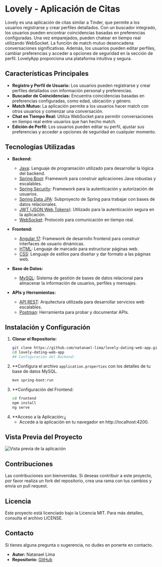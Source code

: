 # Lovely - Aplicación de Citas

Lovely es una aplicación de citas similar a Tinder, que permite a los usuarios registrarse y crear perfiles detallados. Con un buscador integrado, los usuarios pueden encontrar coincidencias basadas en preferencias configuradas. Una vez emparejados, pueden chatear en tiempo real utilizando WebSocket. La función de match mutuo desencadena conversaciones significativas. Además, los usuarios pueden editar perfiles, cambiar preferencias y acceder a opciones de seguridad en la sección de perfil. LovelyApp proporciona una plataforma intuitiva y segura.

## Características Principales

- **Registro y Perfil de Usuario:** Los usuarios pueden registrarse y crear perfiles detallados con información personal y preferencias.
- **Buscador de Coincidencias:** Encuentra coincidencias basadas en preferencias configuradas, como edad, ubicación y género.
- **Match Mutuo:** La aplicación permite a los usuarios hacer match con otros usuarios y comenzar una conversación.
- **Chat en Tiempo Real:** Utiliza WebSocket para permitir conversaciones en tiempo real entre usuarios que han hecho match.
- **Edición de Perfil:** Los usuarios pueden editar su perfil, ajustar sus preferencias y acceder a opciones de seguridad en cualquier momento.

## Tecnologías Utilizadas

- **Backend:**
  - [Java](https://www.java.com/): Lenguaje de programación utilizado para desarrollar la lógica del backend.
  - [Spring Boot](https://spring.io/projects/spring-boot): Framework para construir aplicaciones Java robustas y escalables.
  - [Spring Security](https://spring.io/projects/spring-security): Framework para la autenticación y autorización de usuarios.
  - [Spring Data JPA](https://spring.io/projects/spring-data-jpa): Subproyecto de Spring para trabajar con bases de datos relacionales.
  - [JWT (JSON Web Tokens)](https://jwt.io/): Utilizado para la autenticación segura en la aplicación.
  - [WebSocket](https://developer.mozilla.org/en-US/docs/Web/API/WebSockets_API): Protocolo para comunicación en tiempo real.

- **Frontend:**
  - [Angular 17](https://angular.io/): Framework de desarrollo frontend para construir interfaces de usuario dinámicas.
  - [HTML](https://developer.mozilla.org/en-US/docs/Web/HTML): Lenguaje de marcado para estructurar páginas web.
  - [CSS](https://developer.mozilla.org/en-US/docs/Web/CSS): Lenguaje de estilos para diseñar y dar formato a las páginas web.

- **Base de Datos:**
  - [MySQL](https://www.mysql.com/): Sistema de gestión de bases de datos relacional para almacenar la información de usuarios, perfiles y mensajes.

- **APIs y Herramientas:**
  - [API REST](https://restfulapi.net/): Arquitectura utilizada para desarrollar servicios web escalables.
  - [Postman](https://www.postman.com/): Herramienta para probar y documentar APIs.

## Instalación y Configuración

1. **Clonar el Repositorio:**
   ```bash
   git clone https://github.com/natanael-lima/lovely-dating-web-app.git
   cd lovely-dating-web-app
   ## Configuración del Backend:
2. **Configura el archivo `application.properties` con los detalles de tu base de datos MySQL.  
    ```bash
    mvn spring-boot:run

3. **Configuración del Frontend:
    ```bash
    cd frontend
    npm install
    ng serve
4. **Acceso a la Aplicación:¿
   - Accede a la aplicación en tu navegador en http://localhost:4200.

## Vista Previa del Proyecto

![Vista previa de la aplicación](https://i.postimg.cc/J4QznsVc/project-lovely-v2.png)

## Contribuciones

Las contribuciones son bienvenidas. Si deseas contribuir a este proyecto, por favor realiza un fork del repositorio, crea una rama con tus cambios y envía un pull request.

## Licencia

Este proyecto está licenciado bajo la Licencia MIT. Para más detalles, consulta el archivo LICENSE.

## Contacto

Si tienes alguna pregunta o sugerencia, no dudes en ponerte en contacto.

- **Autor:** Natanael Lima
- **Repositorio:** [GitHub](https://github.com/natanael-lima/lovely-dating-web-app)




